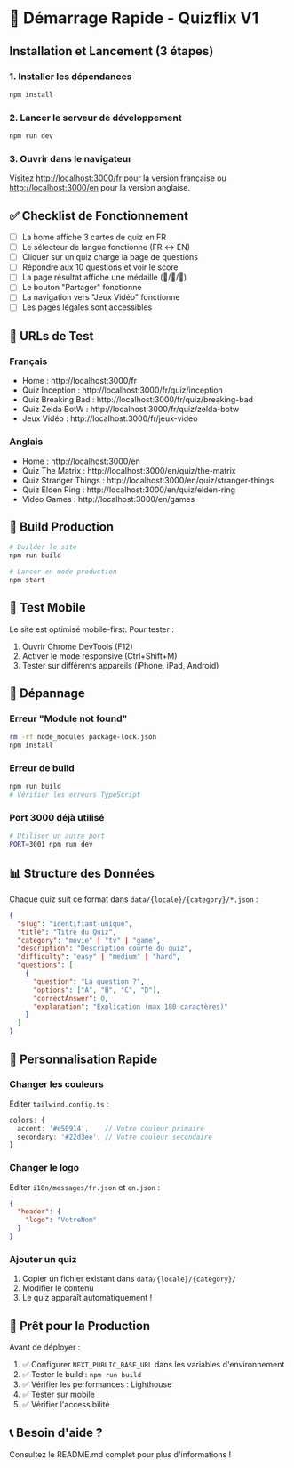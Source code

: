 # 🚀 Démarrage Rapide - Quizflix V1

## Installation et Lancement (3 étapes)

### 1. Installer les dépendances

```bash
npm install
```

### 2. Lancer le serveur de développement

```bash
npm run dev
```

### 3. Ouvrir dans le navigateur

Visitez [http://localhost:3000/fr](http://localhost:3000/fr) pour la version française
ou [http://localhost:3000/en](http://localhost:3000/en) pour la version anglaise.

## ✅ Checklist de Fonctionnement

- [ ] La home affiche 3 cartes de quiz en FR
- [ ] Le sélecteur de langue fonctionne (FR ↔ EN)
- [ ] Cliquer sur un quiz charge la page de questions
- [ ] Répondre aux 10 questions et voir le score
- [ ] La page résultat affiche une médaille (🥇/🥈/🥉)
- [ ] Le bouton "Partager" fonctionne
- [ ] La navigation vers "Jeux Vidéo" fonctionne
- [ ] Les pages légales sont accessibles

## 🎯 URLs de Test

### Français
- Home : http://localhost:3000/fr
- Quiz Inception : http://localhost:3000/fr/quiz/inception
- Quiz Breaking Bad : http://localhost:3000/fr/quiz/breaking-bad
- Quiz Zelda BotW : http://localhost:3000/fr/quiz/zelda-botw
- Jeux Vidéo : http://localhost:3000/fr/jeux-video

### Anglais
- Home : http://localhost:3000/en
- Quiz The Matrix : http://localhost:3000/en/quiz/the-matrix
- Quiz Stranger Things : http://localhost:3000/en/quiz/stranger-things
- Quiz Elden Ring : http://localhost:3000/en/quiz/elden-ring
- Video Games : http://localhost:3000/en/games

## 🔧 Build Production

```bash
# Builder le site
npm run build

# Lancer en mode production
npm start
```

## 📱 Test Mobile

Le site est optimisé mobile-first. Pour tester :

1. Ouvrir Chrome DevTools (F12)
2. Activer le mode responsive (Ctrl+Shift+M)
3. Tester sur différents appareils (iPhone, iPad, Android)

## 🐛 Dépannage

### Erreur "Module not found"
```bash
rm -rf node_modules package-lock.json
npm install
```

### Erreur de build
```bash
npm run build
# Vérifier les erreurs TypeScript
```

### Port 3000 déjà utilisé
```bash
# Utiliser un autre port
PORT=3001 npm run dev
```

## 📊 Structure des Données

Chaque quiz suit ce format dans `data/{locale}/{category}/*.json` :

```json
{
  "slug": "identifiant-unique",
  "title": "Titre du Quiz",
  "category": "movie" | "tv" | "game",
  "description": "Description courte du quiz",
  "difficulty": "easy" | "medium" | "hard",
  "questions": [
    {
      "question": "La question ?",
      "options": ["A", "B", "C", "D"],
      "correctAnswer": 0,
      "explanation": "Explication (max 180 caractères)"
    }
  ]
}
```

## 🎨 Personnalisation Rapide

### Changer les couleurs
Éditer `tailwind.config.ts` :
```ts
colors: {
  accent: '#e50914',    // Votre couleur primaire
  secondary: '#22d3ee', // Votre couleur secondaire
}
```

### Changer le logo
Éditer `i18n/messages/fr.json` et `en.json` :
```json
{
  "header": {
    "logo": "VotreNom"
  }
}
```

### Ajouter un quiz
1. Copier un fichier existant dans `data/{locale}/{category}/`
2. Modifier le contenu
3. Le quiz apparaît automatiquement !

## 🚀 Prêt pour la Production

Avant de déployer :

1. ✅ Configurer `NEXT_PUBLIC_BASE_URL` dans les variables d'environnement
2. ✅ Tester le build : `npm run build`
3. ✅ Vérifier les performances : Lighthouse
4. ✅ Tester sur mobile
5. ✅ Vérifier l'accessibilité

## 📞 Besoin d'aide ?

Consultez le README.md complet pour plus d'informations !


